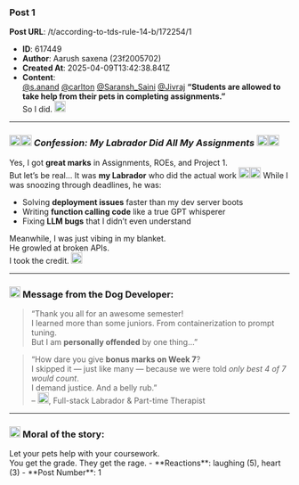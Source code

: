 ### Post 1
**Post URL**: /t/according-to-tds-rule-14-b/172254/1
- **ID**: 617449
- **Author**: Aarush saxena  (23f2005702)
- **Created At**: 2025-04-09T13:42:38.841Z
- **Content**:  
  <a class="mention" href="/u/s.anand">@s.anand</a> <a class="mention" href="/u/carlton">@carlton</a> <a class="mention" href="/u/saransh_saini">@Saransh_Saini</a> <a class="mention" href="/u/jivraj">@Jivraj</a>
<strong>“Students are allowed to take help from their pets in completing assignments.”</strong><br>
So I did. <img src="https://emoji.discourse-cdn.com/google/man_tipping_hand.png?v=14" title=":man_tipping_hand:" class="emoji" alt=":man_tipping_hand:" loading="lazy" width="20" height="20">
<hr>
<h3><a name="p-617449-confession-my-labrador-did-all-my-assignments-1" class="anchor" href="#p-617449-confession-my-labrador-did-all-my-assignments-1"></a><img src="https://emoji.discourse-cdn.com/google/dog_face.png?v=14" title=":dog_face:" class="emoji" alt=":dog_face:" loading="lazy" width="20" height="20"><img src="https://emoji.discourse-cdn.com/google/graduation_cap.png?v=14" title=":graduation_cap:" class="emoji" alt=":graduation_cap:" loading="lazy" width="20" height="20"> <em>Confession: My Labrador Did All My Assignments</em> <img src="https://emoji.discourse-cdn.com/google/books.png?v=14" title=":books:" class="emoji" alt=":books:" loading="lazy" width="20" height="20"><img src="https://emoji.discourse-cdn.com/google/laptop.png?v=14" title=":laptop:" class="emoji" alt=":laptop:" loading="lazy" width="20" height="20"></h3>
Yes, I got <strong>great marks</strong> in Assignments, ROEs, and Project 1.<br>
But let’s be real…
It was <strong>my Labrador</strong> who did the actual work <img src="https://emoji.discourse-cdn.com/google/service_dog.png?v=14" title=":service_dog:" class="emoji" alt=":service_dog:" loading="lazy" width="20" height="20"><img src="https://emoji.discourse-cdn.com/google/brain.png?v=14" title=":brain:" class="emoji" alt=":brain:" loading="lazy" width="20" height="20">
While I was snoozing through deadlines, he was:
<ul>
<li>Solving <strong>deployment issues</strong> faster than my dev server boots</li>
<li>Writing <strong>function calling code</strong> like a true GPT whisperer</li>
<li>Fixing <strong>LLM bugs</strong> that I didn’t even understand</li>
</ul>
Meanwhile, I was just vibing in my blanket.<br>
He growled at broken APIs.<br>
I took the credit. <img src="https://emoji.discourse-cdn.com/google/nail_polish.png?v=14" title=":nail_polish:" class="emoji" alt=":nail_polish:" loading="lazy" width="20" height="20">
<hr>
<h3><a name="p-617449-message-from-the-dog-developer-2" class="anchor" href="#p-617449-message-from-the-dog-developer-2"></a><img src="https://emoji.discourse-cdn.com/google/loudspeaker.png?v=14" title=":loudspeaker:" class="emoji" alt=":loudspeaker:" loading="lazy" width="20" height="20"> Message from the Dog Developer:</h3>
<blockquote>
“Thank you all for an awesome semester!<br>
I learned more than some juniors. From containerization to prompt tuning.<br>
But I am <strong>personally offended</strong> by one thing…”
</blockquote>
<blockquote>
“How dare you give <strong>bonus marks on Week 7</strong>?<br>
I skipped it — just like many — because we were told <em>only best 4 of 7 would count</em>.<br>
I demand justice. And a belly rub.”<br>
– <img src="https://emoji.discourse-cdn.com/google/dog_face.png?v=14" title=":dog_face:" class="emoji" alt=":dog_face:" loading="lazy" width="20" height="20">, Full-stack Labrador &amp; Part-time Therapist
</blockquote>
<hr>
<h3><a name="p-617449-moral-of-the-story-3" class="anchor" href="#p-617449-moral-of-the-story-3"></a><img src="https://emoji.discourse-cdn.com/google/paw_prints.png?v=14" title=":paw_prints:" class="emoji" alt=":paw_prints:" loading="lazy" width="20" height="20"> Moral of the story:</h3>
Let your pets help with your coursework.<br>
You get the grade. They get the rage.
- **Reactions**: laughing (5), heart (3)
- **Post Number**: 1

